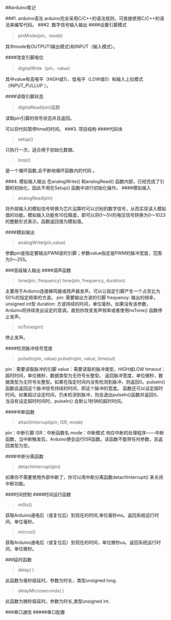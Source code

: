 ##arduino笔记

###1. arduino语法
arduino完全采用C/C++的语法规则，可直接使用C/C++的语法来编写代码。
###2. 数字信号输入输出
####设置引脚模式
> pinMode(pin，mode)   

其中mode有OUTPUT(输出模式)和INPUT（输入模式）。

####改变引脚电位
> digitalWrite（pin，value）

其中value有高电平（HIGH或1）、低电平（LOW或0）和输入上拉模式（INPUT_PULLUP ）。

####读取引脚状态
 > digitalRead(pin)函数

 读取pin引脚的信号状态并且返回。

可以将代码暂停time的时间。
###3. 项目结构
####代码块
> setup()

只执行一次，适合用于初始化数据。
> loop()

是一个循环函数,会不断地循环函数内的代码 。

###4. 模拟输入输出
在analogWrite() 和analogRead() 函数内部，已经完成了引脚的初始化，因此不用在Setup() 函数中进行初始化操作。
####模拟输入
> analogRead(pin)

将外部输入的模拟信号转换为芯片运算时可以识别的数字信号，从而实现读入模拟值的功能。模拟输入功能有10位精度，即可以将0～5V的电压信号转换为0～1023的整数形式表示。函数返回值为模拟值。

####模拟输出
> analogWrite(pin,value)

参数pin是指定要输出PWM波的引脚；参数value指定是PWM的脉冲宽度，范围为0～255。

###高级输入输出
####调声函数
> tone(pin, frequency) tone(pin, frequency, duration)

主要用于Arduino连接蜂鸣器或扬声器发声。可以让指定引脚产生一个占空比为50%的指定频率的方波。
pin: 需要输出方波的引脚 frequency: 输出的频率，unsigned int型 duration: 方波持续的时间，单位毫秒。如果没有该参数，Arduino将持续发出设定的音调，直到你改变发声频率或者使用noTone() 函数停止发声。

> noTone(pin)

停止发声。

####检测脉冲信号宽度
 > pulseIn(pin, value) pulseIn(pin, value, timeout)

pin：需要读取脉冲的引脚
value：需要读取的脉冲类型，HIGH或LOW
timeout：超时时间，单位微秒，数据类型为无符号长整型。
返回脉冲宽度，单位微秒，数据类型为无符号长整型。如果在指定时间内没有检测到脉冲，则返回0。pulseln() 函数会返回这个脉冲信号持续的时间，即这个脉冲的宽度。
函数还可以设定超时时间。如果超过设定时间，仍未检测到脉冲，则会退出pulseIn()函数并返回0。
当没有设定超时时间时，pulseIn() 会默认1秒钟的超时时间。

####中断函数
> attachInterrupt(pin, ISR, mode)

pin：中断引脚
ISR：中断函数名
mode：中断模式
响应中断的处理程序——中断函数，当中断触发后，Arduino便会运行ISR函数。该函数不能带任何参数，且返回类型为空。

####中断分离函数
> detachInterrupt(pin)

如果你不需要使用外部中断了，你可以用中断分离函数detachInterrupt() 来关闭中断功能。

###时间控制
####时间运行函数
> millis()

获取Arduino通电后（或复位后）到现在的时间,单位毫秒ms。返回系统运行时间，单位毫秒。
> micros()

获取Arduino通电后（或复位后）到现在的时间，单位微秒us。返回系统运行时间，单位微秒。

###延时函数
> delay( )

此函数为毫秒级延时。参数为时长，类型unsigned long.
> delayMicroseconds( )

此函数为微秒级延时。参数为时长,类型unsigned int.

###串口通信
#####串口配置
> 